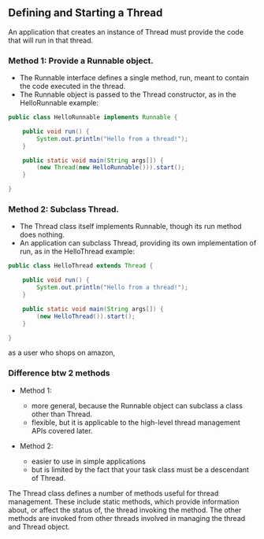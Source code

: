 ## Defining and Starting a Thread

An application that creates an instance of Thread must provide the code that will run in that thread.

### Method 1: Provide a Runnable object. 
- The Runnable interface defines a single method, run, meant to contain the code executed in the thread. 
- The Runnable object is passed to the Thread constructor, as in the HelloRunnable example:

```java
public class HelloRunnable implements Runnable {

    public void run() {
        System.out.println("Hello from a thread!");
    }

    public static void main(String args[]) {
        (new Thread(new HelloRunnable())).start();
    }

}
```


### Method 2: Subclass Thread. 
- The Thread class itself implements Runnable, though its run method does nothing. 
- An application can subclass Thread, providing its own implementation of run, as in the HelloThread example:

```java
public class HelloThread extends Thread {

    public void run() {
        System.out.println("Hello from a thread!");
    }

    public static void main(String args[]) {
        (new HelloThread()).start();
    }

}
```

as a user who shops on amazon, 

### Difference btw 2 methods

- Method 1:
    - more general, because the Runnable object can subclass a class other than Thread. 
    - flexible, but it is applicable to the high-level thread management APIs covered later.


- Method 2: 
    - easier to use in simple applications
    - but is limited by the fact that your task class must be a descendant of Thread. 



The Thread class defines a number of methods useful for thread management. These include static methods, which provide information about, or affect the status of, the thread invoking the method. The other methods are invoked from other threads involved in managing the thread and Thread object. 